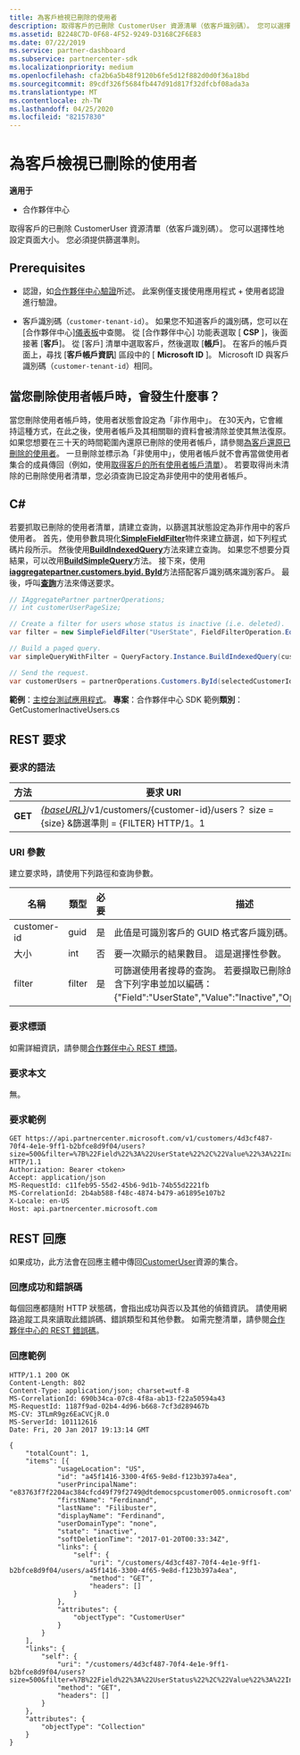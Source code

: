 ```yaml
---
title: 為客戶檢視已刪除的使用者
description: 取得客戶的已刪除 CustomerUser 資源清單（依客戶識別碼）。 您可以選擇性地設定頁面大小。 您必須提供篩選準則。
ms.assetid: B2248C7D-0F68-4F52-9249-D3168C2F6E83
ms.date: 07/22/2019
ms.service: partner-dashboard
ms.subservice: partnercenter-sdk
ms.localizationpriority: medium
ms.openlocfilehash: cfa2b6a5b48f9120b6fe5d12f882d0d0f36a18bd
ms.sourcegitcommit: 89cdf326f5684fb447d91d817f32dfcbf08ada3a
ms.translationtype: MT
ms.contentlocale: zh-TW
ms.lasthandoff: 04/25/2020
ms.locfileid: "82157830"
---
```

# <a name="view-deleted-users-for-a-customer"></a>為客戶檢視已刪除的使用者

**適用于**

- 合作夥伴中心

取得客戶的已刪除 CustomerUser 資源清單（依客戶識別碼）。 您可以選擇性地設定頁面大小。 您必須提供篩選準則。

## <a name="prerequisites"></a>Prerequisites

- 認證，如[合作夥伴中心驗證](partner-center-authentication.md)所述。 此案例僅支援使用應用程式 + 使用者認證進行驗證。

- 客戶識別碼（`customer-tenant-id`）。 如果您不知道客戶的識別碼，您可以在 [合作夥伴中心][儀表板](https://partner.microsoft.com/dashboard)中查閱。 從 [合作夥伴中心] 功能表選取 [ **CSP** ]，後面接著 [**客戶**]。 從 [客戶] 清單中選取客戶，然後選取 [**帳戶**]。 在客戶的帳戶頁面上，尋找 [**客戶帳戶資訊**] 區段中的 [ **Microsoft ID** ]。 Microsoft ID 與客戶識別碼（`customer-tenant-id`）相同。

## <a name="what-happens-when-you-delete-a-user-account"></a>當您刪除使用者帳戶時，會發生什麼事？

當您刪除使用者帳戶時，使用者狀態會設定為「非作用中」。 在30天內，它會維持這種方式，在此之後，使用者帳戶及其相關聯的資料會被清除並使其無法復原。 如果您想要在三十天的時間範圍內還原已刪除的使用者帳戶，請參閱[為客戶還原已刪除的使用者](restore-a-user-for-a-customer.md)。 一旦刪除並標示為「非使用中」，使用者帳戶就不會再當做使用者集合的成員傳回（例如，使用[取得客戶的所有使用者帳戶清單](get-a-list-of-all-user-accounts-for-a-customer.md)）。 若要取得尚未清除的已刪除使用者清單，您必須查詢已設定為非使用中的使用者帳戶。

## <a name="c"></a>C\#

若要抓取已刪除的使用者清單，請建立查詢，以篩選其狀態設定為非作用中的客戶使用者。 首先，使用參數具現化[**SimpleFieldFilter**](https://docs.microsoft.com/dotnet/api/microsoft.store.partnercenter.models.query.simplefieldfilter)物件來建立篩選，如下列程式碼片段所示。 然後使用[**BuildIndexedQuery**](https://docs.microsoft.com/dotnet/api/microsoft.store.partnercenter.models.query.queryfactory.buildindexedquery)方法來建立查詢。 如果您不想要分頁結果，可以改用[**BuildSimpleQuery**](https://docs.microsoft.com/dotnet/api/microsoft.store.partnercenter.models.query.queryfactory.buildsimplequery)方法。 接下來，使用[**iaggregatepartner.customers.byid. ById**](https://docs.microsoft.com/dotnet/api/microsoft.store.partnercenter.customers.icustomercollection.byid)方法搭配客戶識別碼來識別客戶。 最後，呼叫[**查詢**](https://docs.microsoft.com/dotnet/api/microsoft.store.partnercenter.customerusers.icustomerusercollection.query)方法來傳送要求。

``` csharp
// IAggregatePartner partnerOperations;
// int customerUserPageSize;

// Create a filter for users whose status is inactive (i.e. deleted).
var filter = new SimpleFieldFilter("UserState", FieldFilterOperation.Equals, "Inactive");

// Build a paged query.
var simpleQueryWithFilter = QueryFactory.Instance.BuildIndexedQuery(customerUserPageSize, 0, filter);

// Send the request.
var customerUsers = partnerOperations.Customers.ById(selectedCustomerId).Users.Query(simpleQueryWithFilter);
```

**範例**：[主控台測試應用程式](console-test-app.md)。 **專案**：合作夥伴中心 SDK 範例**類別**： GetCustomerInactiveUsers.cs

## <a name="rest-request"></a>REST 要求

### <a name="request-syntax"></a>要求的語法

| 方法  | 要求 URI                                                                                                       |
|---------|-------------------------------------------------------------------------------------------------------------------|
| **GET** | [*{baseURL}*](partner-center-rest-urls.md)/v1/customers/{customer-id}/users？ size = {size} &篩選準則 = {FILTER} HTTP/1。1 |

### <a name="uri-parameter"></a>URI 參數

建立要求時，請使用下列路徑和查詢參數。

| 名稱        | 類型   | 必要 | 描述                                                                                                                                                                        |
|-------------|--------|----------|------------------------------------------------------------------------------------------------------------------------------------------------------------------------------------|
| customer-id | guid   | 是      | 此值是可識別客戶的 GUID 格式客戶識別碼。                                                                                                            |
| 大小        | int    | 否       | 要一次顯示的結果數目。 這是選擇性參數。                                                                                                     |
| filter      | filter | 是      | 可篩選使用者搜尋的查詢。 若要擷取已刪除的使用者，您必須包含下列字串並加以編碼：{"Field":"UserState","Value":"Inactive","Operator":"equals"}。 |

### <a name="request-headers"></a>要求標頭

如需詳細資訊，請參閱[合作夥伴中心 REST 標頭](headers.md)。

### <a name="request-body"></a>要求本文

無。

### <a name="request-example"></a>要求範例

```http
GET https://api.partnercenter.microsoft.com/v1/customers/4d3cf487-70f4-4e1e-9ff1-b2bfce8d9f04/users?size=500&filter=%7B%22Field%22%3A%22UserState%22%2C%22Value%22%3A%22Inactive%22%2C%22Operator%22%3A%22equals%22%7D HTTP/1.1
Authorization: Bearer <token>
Accept: application/json
MS-RequestId: c11feb95-55d2-45b6-9d1b-74b55d2221fb
MS-CorrelationId: 2b4ab588-f48c-4874-b479-a61895e107b2
X-Locale: en-US
Host: api.partnercenter.microsoft.com
```

## <a name="rest-response"></a>REST 回應

如果成功，此方法會在回應主體中傳回[CustomerUser](user-resources.md#customeruser)資源的集合。

### <a name="response-success-and-error-codes"></a>回應成功和錯誤碼

每個回應都隨附 HTTP 狀態碼，會指出成功與否以及其他的偵錯資訊。 請使用網路追蹤工具來讀取此錯誤碼、錯誤類型和其他參數。 如需完整清單，請參閱[合作夥伴中心的 REST 錯誤碼](error-codes.md)。

### <a name="response-example"></a>回應範例

```http
HTTP/1.1 200 OK
Content-Length: 802
Content-Type: application/json; charset=utf-8
MS-CorrelationId: 690b34ca-07c8-4f8a-ab13-f22a50594a43
MS-RequestId: 1187f9ad-02b4-4d96-b668-7cf3d289467b
MS-CV: 3TLmR9gz6EaCVCjR.0
MS-ServerId: 101112616
Date: Fri, 20 Jan 2017 19:13:14 GMT

{
    "totalCount": 1,
    "items": [{
            "usageLocation": "US",
            "id": "a45f1416-3300-4f65-9e8d-f123b397a4ea",
            "userPrincipalName": "e83763f7f2204ac384cfcd49f79f2749@dtdemocspcustomer005.onmicrosoft.com",
            "firstName": "Ferdinand",
            "lastName": "Filibuster",
            "displayName": "Ferdinand",
            "userDomainType": "none",
            "state": "inactive",
            "softDeletionTime": "2017-01-20T00:33:34Z",
            "links": {
                "self": {
                    "uri": "/customers/4d3cf487-70f4-4e1e-9ff1-b2bfce8d9f04/users/a45f1416-3300-4f65-9e8d-f123b397a4ea",
                    "method": "GET",
                    "headers": []
                }
            },
            "attributes": {
                "objectType": "CustomerUser"
            }
        }
    ],
    "links": {
        "self": {
            "uri": "/customers/4d3cf487-70f4-4e1e-9ff1-b2bfce8d9f04/users?size=500&filter=%7B%22Field%22%3A%22UserStatus%22%2C%22Value%22%3A%22Inactive%22%2C%22Operator%22%3A%22equals%22%7D",
            "method": "GET",
            "headers": []
        }
    },
    "attributes": {
        "objectType": "Collection"
    }
}
```
